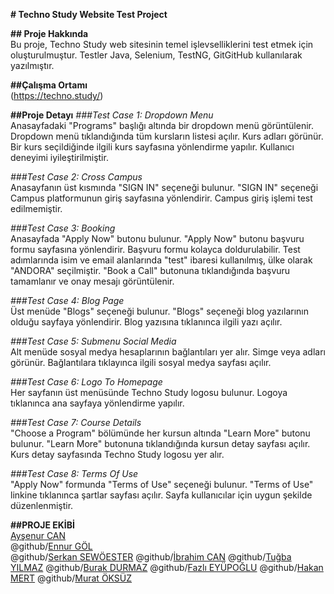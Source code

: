 **# Techno Study Website Test Project**

**## Proje Hakkında**  
Bu proje, Techno Study web sitesinin temel işlevselliklerini test etmek için oluşturulmuştur. Testler Java, Selenium, TestNG, GitGitHub kullanılarak yazılmıştır.

**##Çalışma Ortamı**  
(https://techno.study/)

**##Proje Detayı**
*###Test Case 1: Dropdown Menu*  
Anasayfadaki "Programs" başlığı altında bir dropdown menü görüntülenir.
Dropdown menü tıklandığında tüm kursların listesi açılır.
Kurs adları görünür.
Bir kurs seçildiğinde ilgili kurs sayfasına yönlendirme yapılır.
Kullanıcı deneyimi iyileştirilmiştir.

*###Test Case 2: Cross Campus*  
Anasayfanın üst kısmında "SIGN IN" seçeneği bulunur.
"SIGN IN" seçeneği Campus platformunun giriş sayfasına yönlendirir.
Campus giriş işlemi test edilmemiştir.

*###Test Case 3: Booking*  
Anasayfada "Apply Now" butonu bulunur.
"Apply Now" butonu başvuru formu sayfasına yönlendirir.
Başvuru formu kolayca doldurulabilir.
Test adımlarında isim ve email alanlarında "test" ibaresi kullanılmış, ülke olarak "ANDORA" seçilmiştir.
"Book a Call" butonuna tıklandığında başvuru tamamlanır ve onay mesajı görüntülenir.

*###Test Case 4: Blog Page*  
Üst menüde "Blogs" seçeneği bulunur.
"Blogs" seçeneği blog yazılarının olduğu sayfaya yönlendirir.
Blog yazısına tıklanınca ilgili yazı açılır.

*###Test Case 5: Submenu Social Media*  
Alt menüde sosyal medya hesaplarının bağlantıları yer alır.
Simge veya adları görünür.
Bağlantılara tıklayınca ilgili sosyal medya sayfası açılır.

*###Test Case 6: Logo To Homepage*  
Her sayfanın üst menüsünde Techno Study logosu bulunur.
Logoya tıklanınca ana sayfaya yönlendirme yapılır.

*###Test Case 7: Course Details*  
"Choose a Program" bölümünde her kursun altında "Learn More" butonu bulunur.
"Learn More" butonuna tıklandığında kursun detay sayfası açılır.
Kurs detay sayfasında Techno Study logosu yer alır.

*###Test Case 8: Terms Of Use*  
"Apply Now" formunda "Terms of Use" seçeneği bulunur.
"Terms of Use" linkine tıklanınca şartlar sayfası açılır.
Sayfa kullanıcılar için uygun şekilde düzenlenmiştir.

**##PROJE EKİBİ**  
[Ayşenur CAN](https://github.com/aysenur-g-c)  
@github/[Ennur GÖL](https://github.com/ennur7)  
@github/[Serkan SEWÖESTER](https://github.com/SerkanSeweoster)
@github/[İbrahim CAN](https://github.com/ibcan9)
@github/[Tuğba YILMAZ](https://github.com/MTY-EEE)
@github/[Burak DURMAZ](https://github.com/burakboradurmaz)
@github/[Fazlı EYÜPOĞLU](https://github.com/FazliEYP)
@github/[Hakan MERT](https://github.com/ROCK4EVA)
@github/[Murat ÖKSÜZ](https://github.com/muratoksuz)
